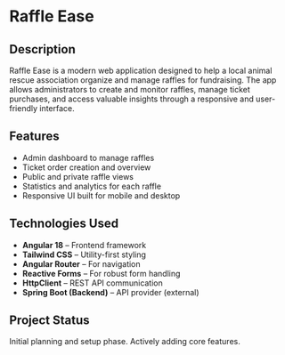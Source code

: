 # Raffle Ease

## Description

Raffle Ease is a modern web application designed to help a local animal rescue association organize and manage raffles for fundraising. The app allows administrators to create and monitor raffles, manage ticket purchases, and access valuable insights through a responsive and user-friendly interface.

## Features

* Admin dashboard to manage raffles
* Ticket order creation and overview
* Public and private raffle views
* Statistics and analytics for each raffle
* Responsive UI built for mobile and desktop

## Technologies Used

* **Angular 18** – Frontend framework
* **Tailwind CSS** – Utility-first styling
* **Angular Router** – For navigation
* **Reactive Forms** – For robust form handling
* **HttpClient** – REST API communication
* **Spring Boot (Backend)** – API provider (external)

## Project Status

Initial planning and setup phase. Actively adding core features.
